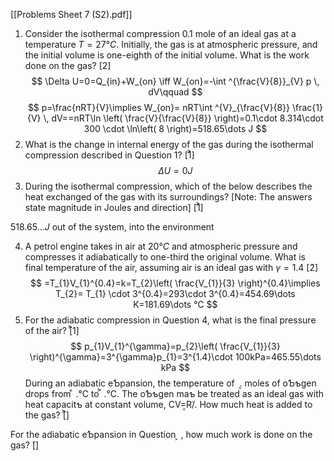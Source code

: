 [[Problems Sheet 7 (S2).pdf]]

1. Consider the isothermal compression $0.1$ mole of an ideal gas at a temperature $T=27 °C$. Initially, the gas is at atmospheric pressure, and the initial volume is one-eighth of the initial volume. What is the work done on the gas? [2] 
$$
\Delta U=0=Q_{in}+W_{on} \iff W_{on}=-\int ^{\frac{V}{8}}_{V} p \, dV\qquad 
$$
$$
p=\frac{nRT}{V}\implies W_{on}= nRT\int ^{V}_{\frac{V}{8}} \frac{1}{V} \, dV==nRT\ln \left( \frac{V}{\frac{V}{8}} \right)=0.1\cdot 8.314\cdot 300 \cdot \ln\left( 8 \right)=518.65\dots J
$$
2. What is the change in internal energy of the gas during the isothermal compression described in Question 1? [1͐] 
$$
\Delta U=0J
$$
3. During the isothermal compression, which of the below describes the heat exchanged of the gas with its surroundings? \[Note: The answers state magnitude in Joules and direction\] [1͐] 

$518.65\dots J$ out of the system, into the environment

4. A petrol engine takes in air at $20°C$ and atmospheric pressure and compresses it adiabatically to one-third the original volume. What is final temperature of the air, assuming air is an ideal gas with $\gamma=1.4$ [2͑] 
$$
=T_{1}V_{1}^{0.4}=k=T_{2}\left( \frac{V_{1}}{3} \right)^{0.4}\implies T_{2}= T_{1} \cdot 3^{0.4}=293\cdot 3^{0.4}=454.69\dots K=181.69\dots °C
$$
5. For the adiabatic compression in Question 4, what is the final pressure of the air? [͐1]
$$
p_{1}V_{1}^{\gamma}=p_{2}\left( \frac{V_{1}}{3} \right)^{\gamma}=3^{\gamma}p_{1}=3^{1.4}\cdot 100kPa=465.55\dots kPa
$$
During an adiabatic eƄpansion, the temperature of ͏ .͕ moles of oƄƅgen drops from ͒͏ .͏°C to ͐͏ .͏°C. The oƄƅgen maƅ be treated as an ideal gas with heat capacitƅ at constant volume, CV=͔R/͑. How much heat is added to the gas? [͐] 

For the adiabatic eƄpansion in Question ͕ , how much work is done on the gas? [͑]